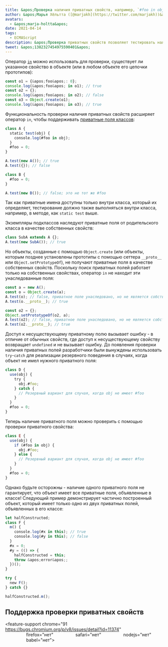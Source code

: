 ```yaml
---
title: &apos;Проверка наличия приватных свойств, например, `#foo in obj`&apos;
author: &apos;Марья Хёльтта ([@marjakh](https://twitter.com/marjakh))&apos;
avatars:
  - &apos;marja-holtta&apos;
date: 2021-04-14
tags:
  - ECMAScript
description: &apos;Проверка приватных свойств позволяет тестировать наличие приватного поля в объекте.&apos;
tweet: &apos;1382327454975590401&apos;
---
```


Оператор [`in`](https://developer.mozilla.org/en-US/docs/Web/JavaScript/Reference/Operators/in) можно использовать для проверки, существует ли указанное свойство в объекте (или в любом объекте его цепочки прототипов):

```javascript
const o1 = {&apos;foo&apos;: 0};
console.log(&apos;foo&apos; in o1); // true
const o2 = {};
console.log(&apos;foo&apos; in o2); // false
const o3 = Object.create(o1);
console.log(&apos;foo&apos; in o3); // true
```

Функциональность проверки наличия приватных свойств расширяет оператор `in`, чтобы поддерживать [приватные поля классов](https://v8.dev/features/class-fields#private-class-fields):

```javascript
class A {
  static test(obj) {
    console.log(#foo in obj);
  }
  #foo = 0;
}

A.test(new A()); // true
A.test({}); // false

class B {
  #foo = 0;
}

A.test(new B()); // false; это не тот же #foo
```

Так как приватные имена доступны только внутри класса, который их определяет, тестирование должно также выполняться внутри класса, например, в методе, как `static test` выше.

Экземпляры подклассов наследуют приватные поля от родительского класса в качестве собственных свойств:

```javascript
class SubA extends A {};
A.test(new SubA()); // true
```

Но объекты, созданные с помощью `Object.create` (или объекты, которым позднее установлены прототипы с помощью сеттера `__proto__` или `Object.setPrototypeOf`), не получают приватные поля в качестве собственных свойств. Поскольку поиск приватных полей работает только на собственных свойствах, оператор `in` не находит эти унаследованные поля:

<!--truncate-->
```javascript
const a = new A();
const o = Object.create(a);
A.test(o); // false, приватное поле унаследовано, но не является собственным
A.test(o.__proto__); // true

const o2 = {};
Object.setPrototypeOf(o2, a);
A.test(o2); // false, приватное поле унаследовано, но не является собственным
A.test(o2.__proto__); // true
```

Доступ к несуществующему приватному полю вызывает ошибку - в отличие от обычных свойств, где доступ к несуществующему свойству возвращает `undefined` и не вызывает ошибку. До появления проверки наличия приватных полей разработчики были вынуждены использовать `try`-`catch` для реализации резервного поведения в случаях, когда объект не имел нужного приватного поля:

```javascript
class D {
  use(obj) {
    try {
      obj.#foo;
    } catch {
      // Резервный вариант для случая, когда obj не имеет #foo
    }
  }
  #foo = 0;
}
```

Теперь наличие приватного поля можно проверить с помощью проверки приватного свойства:

```javascript
class E {
  use(obj) {
    if (#foo in obj) {
      obj.#foo;
    } else {
      // Резервный вариант для случая, когда obj не имеет #foo
    }
  }
  #foo = 0;
}
```

Однако будьте осторожны - наличие одного приватного поля не гарантирует, что объект имеет все приватные поля, объявленные в классе! Следующий пример демонстрирует частично построенный объект, который имеет только одно из двух приватных полей, объявленных в его классе:

```javascript
let halfConstructed;
class F {
  m() {
    console.log(#x in this); // true
    console.log(#y in this); // false
  }
  #x = 0;
  #y = (() => {
    halfConstructed = this;
    throw &apos;error&apos;;
  })();
}

try {
  new F();
} catch {}

halfConstructed.m();
```

## Поддержка проверки приватных свойств

<feature-support chrome="91 https://bugs.chromium.org/p/v8/issues/detail?id=11374"
                 firefox="нет"
                 safari="нет"
                 nodejs="нет"
                 babel="нет"></feature-support>
